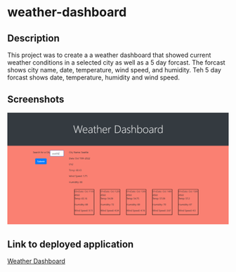 # weather-dashboard


## Description
This project was to create a a weather dashboard that showed current weather conditions in a selected city as well as a 5 day forcast. The forcast shows city name, date, temperature, wind speed, and humidity. Teh 5 day forcast shows date, temperature, humidity and wind speed. 


## Screenshots
![Weather Dashboard](./assets/weather-dashboard.PNG)


## Link to deployed application

[Weather Dashboard](https://amassey42.github.io/weather-dashboard/)